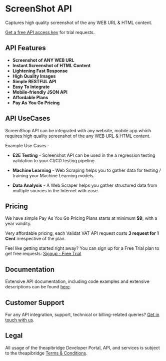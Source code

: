 # ScreenShot API
Captures high quality screenshot of the any WEB URL & HTML content.


[Get a free API access key](https://www.theapibridge.com/signup) for trial requests.

## API Features
* **Screenshot of ANY WEB URL**
* **Instant Screenshot of HTML Content**
* **Lightening Fast Response**
* **High Quality Images**
* **Simple RESTFUL API**
* **Easy To Integrate**
* **Mobile-friendly JSON API**
* **Affordable Plans**
* **Pay As You Go Pricing**

## API UseCases
ScreenShop API can be integrated with any website, mobile app which requires high quality screenshot of the any WEB URL & HTML content.

Example Use Cases -
* **E2E Testing** - 
  Screenshot API can be used in the a regression testing validation to your CI/CD testing pipeline.

* **Machine Learning** - 
  Web Scraping helps you to gather data for testing / training your Machine Learning models.

* **Data Analysis** - 
  A Web Scraper helps you gather structured data from multiple sources in the Internet with ease.

## Pricing
We have simple Pay As You Go Pricing Plans starts at minimum **$9**, with a year validity.

Very affordable pricing, each Validat VAT API request costs **3 request for 1 Cent**  irrespective of the plan.

Feel like getting started right away? You can sign up for a Free Trial plan to get free requests: [Signup - Free Trial](https://www.theapibridge.com/api-catalogue/screenshot-api)

## Documentation
Extensive API documentation, including code examples and extensive descriptions can be found [here](https://docs.theapibridge.com).

## Customer Support
For any API integration, support, technical or billing-related queries? [Get in touch with us](mailto:hello@theapibridge.com).

## Legal
All usage of the theapibridge Developer Portal, API, and services is subject to the theapibridge [Terms & Conditions](https://www.theapibridge.com/legal/terms-of-service).
